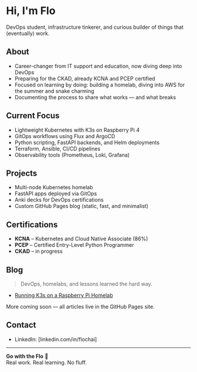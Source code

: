 # Hi, I'm Flo

DevOps student, infrastructure tinkerer, and curious builder of things that (eventually) work.

## About

- Career-changer from IT support and education, now diving deep into DevOps  
- Preparing for the CKAD, already KCNA and PCEP certified  
- Focused on learning by doing: building a homelab, diving into AWS for the summer and snake charming  
- Documenting the process to share what works — and what breaks  

## Current Focus

- Lightweight Kubernetes with K3s on Raspberry Pi 4  
- GitOps workflows using Flux and ArgoCD  
- Python scripting, FastAPI backends, and Helm deployments  
- Terraform, Ansible, CI/CD pipelines  
- Observability tools (Prometheus, Loki, Grafana)  

## Projects

- Multi-node Kubernetes homelab  
- FastAPI apps deployed via GitOps  
- Anki decks for DevOps certifications  
- Custom GitHub Pages blog (static, fast, and minimalist)  

## Certifications

- **KCNA** – Kubernetes and Cloud Native Associate (86%)  
- **PCEP** – Certified Entry-Level Python Programmer  
- **CKAD** – in progress  

## Blog

> DevOps, homelabs, and lessons learned the hard way.

- [Running K3s on a Raspberry Pi Homelab](#)  


More coming soon — all articles live in the GitHub Pages site.

## Contact

- LinkedIn: [linkedin.com/in/flochai]

---

**Go with the Flo** 🚀  
Real work. Real learning. No fluff.
